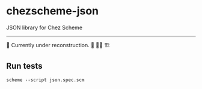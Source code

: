 # chezscheme-json

JSON library for Chez Scheme

---

🚧 Currently under reconstruction. 🚧 👨‍🔧 🏗

## Run tests

```
scheme --script json.spec.scm
```
